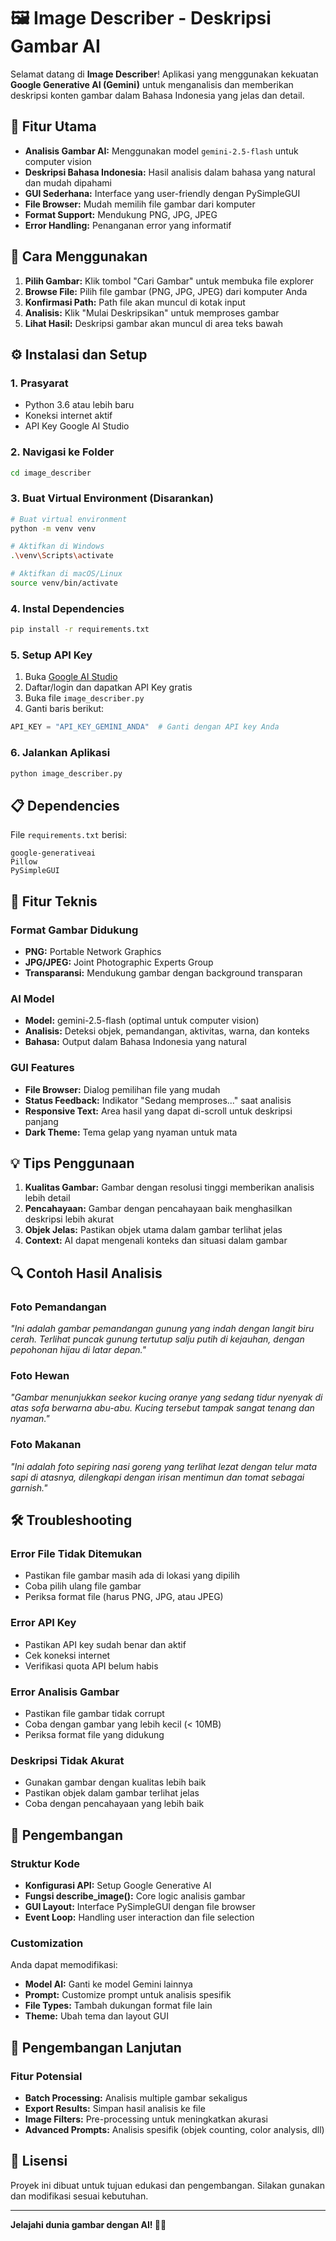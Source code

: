# 🖼️ Image Describer - Deskripsi Gambar AI

Selamat datang di **Image Describer**! Aplikasi yang menggunakan kekuatan **Google Generative AI (Gemini)** untuk menganalisis dan memberikan deskripsi konten gambar dalam Bahasa Indonesia yang jelas dan detail.

## 🌟 Fitur Utama

- **Analisis Gambar AI:** Menggunakan model `gemini-2.5-flash` untuk computer vision
- **Deskripsi Bahasa Indonesia:** Hasil analisis dalam bahasa yang natural dan mudah dipahami
- **GUI Sederhana:** Interface yang user-friendly dengan PySimpleGUI
- **File Browser:** Mudah memilih file gambar dari komputer
- **Format Support:** Mendukung PNG, JPG, JPEG
- **Error Handling:** Penanganan error yang informatif

## 🎯 Cara Menggunakan

1. **Pilih Gambar:** Klik tombol "Cari Gambar" untuk membuka file explorer
2. **Browse File:** Pilih file gambar (PNG, JPG, JPEG) dari komputer Anda
3. **Konfirmasi Path:** Path file akan muncul di kotak input
4. **Analisis:** Klik "Mulai Deskripsikan" untuk memproses gambar
5. **Lihat Hasil:** Deskripsi gambar akan muncul di area teks bawah

## ⚙️ Instalasi dan Setup

### 1. Prasyarat
- Python 3.6 atau lebih baru
- Koneksi internet aktif
- API Key Google AI Studio

### 2. Navigasi ke Folder
```bash
cd image_describer
```

### 3. Buat Virtual Environment (Disarankan)
```bash
# Buat virtual environment
python -m venv venv

# Aktifkan di Windows
.\venv\Scripts\activate

# Aktifkan di macOS/Linux
source venv/bin/activate
```

### 4. Instal Dependencies
```bash
pip install -r requirements.txt
```

### 5. Setup API Key
1. Buka [Google AI Studio](https://aistudio.google.com/)
2. Daftar/login dan dapatkan API Key gratis
3. Buka file `image_describer.py`
4. Ganti baris berikut:
```python
API_KEY = "API_KEY_GEMINI_ANDA"  # Ganti dengan API key Anda
```

### 6. Jalankan Aplikasi
```bash
python image_describer.py
```

## 📋 Dependencies

File `requirements.txt` berisi:
```
google-generativeai
Pillow
PySimpleGUI
```

## 🔧 Fitur Teknis

### Format Gambar Didukung
- **PNG:** Portable Network Graphics
- **JPG/JPEG:** Joint Photographic Experts Group
- **Transparansi:** Mendukung gambar dengan background transparan

### AI Model
- **Model:** gemini-2.5-flash (optimal untuk computer vision)
- **Analisis:** Deteksi objek, pemandangan, aktivitas, warna, dan konteks
- **Bahasa:** Output dalam Bahasa Indonesia yang natural

### GUI Features
- **File Browser:** Dialog pemilihan file yang mudah
- **Status Feedback:** Indikator "Sedang memproses..." saat analisis
- **Responsive Text:** Area hasil yang dapat di-scroll untuk deskripsi panjang
- **Dark Theme:** Tema gelap yang nyaman untuk mata

## 💡 Tips Penggunaan

1. **Kualitas Gambar:** Gambar dengan resolusi tinggi memberikan analisis lebih detail
2. **Pencahayaan:** Gambar dengan pencahayaan baik menghasilkan deskripsi lebih akurat
3. **Objek Jelas:** Pastikan objek utama dalam gambar terlihat jelas
4. **Context:** AI dapat mengenali konteks dan situasi dalam gambar

## 🔍 Contoh Hasil Analisis

### Foto Pemandangan
*"Ini adalah gambar pemandangan gunung yang indah dengan langit biru cerah. Terlihat puncak gunung tertutup salju putih di kejauhan, dengan pepohonan hijau di latar depan."*

### Foto Hewan
*"Gambar menunjukkan seekor kucing oranye yang sedang tidur nyenyak di atas sofa berwarna abu-abu. Kucing tersebut tampak sangat tenang dan nyaman."*

### Foto Makanan
*"Ini adalah foto sepiring nasi goreng yang terlihat lezat dengan telur mata sapi di atasnya, dilengkapi dengan irisan mentimun dan tomat sebagai garnish."*

## 🛠️ Troubleshooting

### Error File Tidak Ditemukan
- Pastikan file gambar masih ada di lokasi yang dipilih
- Coba pilih ulang file gambar
- Periksa format file (harus PNG, JPG, atau JPEG)

### Error API Key
- Pastikan API key sudah benar dan aktif
- Cek koneksi internet
- Verifikasi quota API belum habis

### Error Analisis Gambar
- Pastikan file gambar tidak corrupt
- Coba dengan gambar yang lebih kecil (< 10MB)
- Periksa format file yang didukung

### Deskripsi Tidak Akurat
- Gunakan gambar dengan kualitas lebih baik
- Pastikan objek dalam gambar terlihat jelas
- Coba dengan pencahayaan yang lebih baik

## 🔧 Pengembangan

### Struktur Kode
- **Konfigurasi API:** Setup Google Generative AI
- **Fungsi describe_image():** Core logic analisis gambar
- **GUI Layout:** Interface PySimpleGUI dengan file browser
- **Event Loop:** Handling user interaction dan file selection

### Customization
Anda dapat memodifikasi:
- **Model AI:** Ganti ke model Gemini lainnya
- **Prompt:** Customize prompt untuk analisis spesifik
- **File Types:** Tambah dukungan format file lain
- **Theme:** Ubah tema dan layout GUI

## 🚀 Pengembangan Lanjutan

### Fitur Potensial
- **Batch Processing:** Analisis multiple gambar sekaligus
- **Export Results:** Simpan hasil analisis ke file
- **Image Filters:** Pre-processing untuk meningkatkan akurasi
- **Advanced Prompts:** Analisis spesifik (objek counting, color analysis, dll)

## 📝 Lisensi

Proyek ini dibuat untuk tujuan edukasi dan pengembangan. Silakan gunakan dan modifikasi sesuai kebutuhan.

---

**Jelajahi dunia gambar dengan AI! 📸✨**